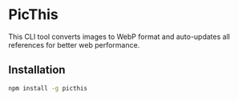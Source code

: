 # PicThis

This CLI tool converts images to WebP format and auto-updates all references for better web performance.

## Installation

```bash
npm install -g picthis
```
